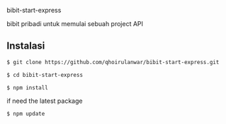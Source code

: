 bibit-start-express

bibit pribadi untuk memulai sebuah project API

## Instalasi
```bash
$ git clone https://github.com/qhoirulanwar/bibit-start-express.git

$ cd bibit-start-express

$ npm install
```
if need the latest package
```bash
$ npm update
```
